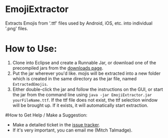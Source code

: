 # EmojiExtractor
Extracts Emojis from '.ttf' files used by Android, iOS, etc. into individual '.png' files.

# How to Use:
1. Clone into Eclipse and create a Runnable Jar, or download one of the precompiled jars from the [downloads page](https://github.com/MitchTalmadge/EmojiExtractor/releases).
2. Put the jar wherever you'd like. mojis will be extracted into a new folder which is created in the same directory as the jar file, named `ExtractedEmojis`.
3. Either double-click the jar and follow the instructions on the GUI, or start the jar from the command line using `java -jar EmojiExtractor.jar yourFileName.ttf`. If the ttf file does not exist, the ttf selection window will be brought up. If it exists, it will automatically start extraction.

#How to Get Help / Make a Suggestion:
* Make a detailed ticket in the [issue tracker](https://github.com/MitchTalmadge/EmojiExtractor/issues).
* If it's very important, you can email me (Mitch Talmadge).
